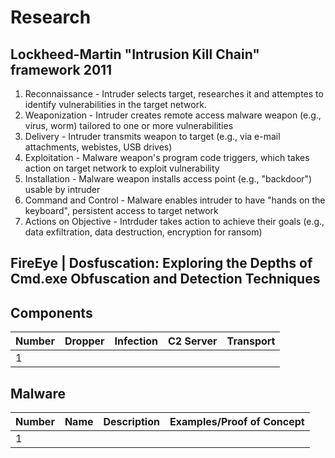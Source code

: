 # Research

## Lockheed-Martin "Intrusion Kill Chain" framework 2011
1. Reconnaissance       - Intruder selects target, researches it and attemptes to identify vulnerabilities in the target network.
2. Weaponization        - Intruder creates remote access malware weapon (e.g., virus, worm) tailored to one or more vulnerabilities
3. Delivery             - Intruder transmits weapon to target (e.g., via e-mail attachments, webistes, USB drives)
4. Exploitation         - Malware weapon's program code triggers, which takes action on target network to exploit vulnerability
5. Installation         - Malware weapon installs access point (e.g., "backdoor") usable by intruder
6. Command and Control  - Malware enables intruder to have "hands on the keyboard", persistent access to target network
7. Actions on Objective - Intrduder takes action to achieve their goals (e.g., data exfiltration, data destruction, encryption for ransom)

## FireEye | Dosfuscation: Exploring the Depths of Cmd.exe Obfuscation and Detection Techniques

## Components
Number | Dropper | Infection | C2 Server | Transport
--- | --- | --- | --- | ---
1 | | | | 

## Malware 
Number | Name | Description | Examples/Proof of Concept
---|---|---|---
1 | | | |

